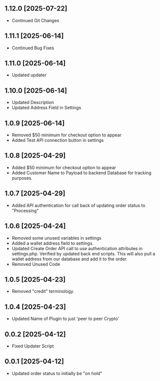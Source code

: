 ## 1.12.0 [2025-07-22]
- Continued Git Changes


## 1.11.1 [2025-06-14]
- Continued Bug Fixes 

## 1.11.0 [2025-06-14]
- Updated updater

## 1.10.0 [2025-06-14]
- Updated Description
- Updated Address Field in Settings

## 1.0.9 [2025-06-14]
- Removed $50 minimum for checkout option to appear
- Added Test API connection button in settings

## 1.0.8 [2025-04-29]
- Added $50 minimum for checkout option to appear
- Added Customer Name to Payload to backend Database for tracking purposes.

## 1.0.7 [2025-04-29]
- Added API authentication for call back of updating order status to "Processing"

## 1.0.6 [2025-04-24]
- Removed some unused variables in settings
- Added a wallet address field to settings.
- Updated Create Order API call to use authentication attributes in settings.php. Verified by updated back end scripts. This will also pull a wallet address from our database and add it to the order. 
- Removed Unused Code

## 1.0.5 [2025-04-23]
- Removed "credit" terminology. 

## 1.0.4 [2025-04-23]
- Updated Name of Plugin to just 'peer to peer Crypto'

## 0.0.2 [2025-04-12]

- Fixed Updater Script


## 0.0.1 [2025-04-12]

- Updated order status to initially be "on hold"
